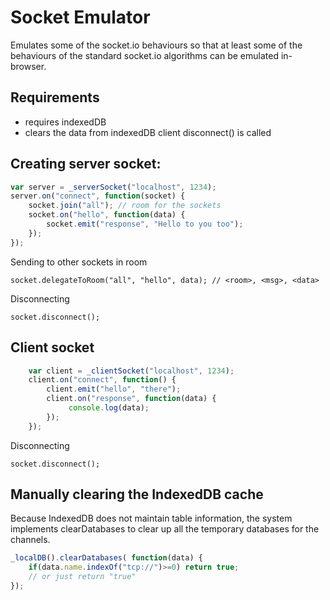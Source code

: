 # Socket Emulator

Emulates some of the socket.io behaviours so that at least some of the behaviours of the standard socket.io algorithms can be emulated in-browser.

## Requirements

- requires indexedDB
- clears the data from indexedDB client disconnect() is called

## Creating server socket:

```javascript
var server = _serverSocket("localhost", 1234);  
server.on("connect", function(socket) {
    socket.join("all"); // room for the sockets
    socket.on("hello", function(data) {
        socket.emit("response", "Hello to you too");
    });
});
```

Sending to other sockets in room

```
socket.delegateToRoom("all", "hello", data); // <room>, <msg>, <data>
```

Disconnecting

```
socket.disconnect();
```

## Client socket
```javascript
    var client = _clientSocket("localhost", 1234);  
    client.on("connect", function() {
        client.emit("hello", "there");
        client.on("response", function(data) {
             console.log(data);
        });
    });
```

Disconnecting

```
socket.disconnect();
```

## Manually clearing the IndexedDB cache

Because IndexedDB does not maintain table information, the system implements clearDatabases to
clear up all the temporary databases for the channels.

```javascript
_localDB().clearDatabases( function(data) {
    if(data.name.indexOf("tcp://")>=0) return true;
    // or just return "true"
});
```







